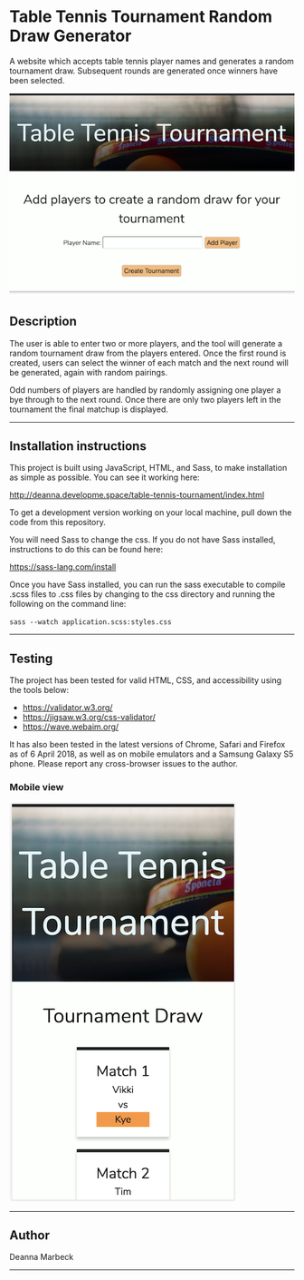 # Table Tennis Tournament Random Draw Generator

A website which accepts table tennis player names and generates a random tournament draw.  Subsequent rounds are generated once winners have been selected.

<img src="images/table-tennis.png" />

## Description

The user is able to enter two or more players, and the tool will generate a random tournament draw from the players entered.  Once the first round is created, users can select the winner of each match and the next round will be generated, again with random pairings.  

Odd numbers of players are handled by randomly assigning one player a bye through to the next round.  Once there are only two players left in the tournament the final matchup is displayed.

---

## Installation instructions

This project is built using JavaScript, HTML, and Sass, to make installation as simple as possible.  You can see it working here:

http://deanna.developme.space/table-tennis-tournament/index.html 

To get a development version working on your local machine, pull down the code from this repository.  

You will need Sass to change the css.  If you do not have Sass installed, instructions to do this can be found here:

https://sass-lang.com/install

Once you have Sass installed, you can run the sass executable to compile .scss files to .css files by changing to the css directory and running the following on the command line:

`sass --watch application.scss:styles.css`

---

## Testing

The project has been tested for valid HTML, CSS, and accessibility using the tools below:
* https://validator.w3.org/
* https://jigsaw.w3.org/css-validator/
* https://wave.webaim.org/

It has also been tested in the latest versions of Chrome, Safari and Firefox as of 6 April 2018, as well as on mobile emulators and a Samsung Galaxy S5 phone.  Please report any cross-browser issues to the author.

### Mobile view

<img src="images/table-tennis-mobile.png" />

---

## Author

Deanna Marbeck

---
